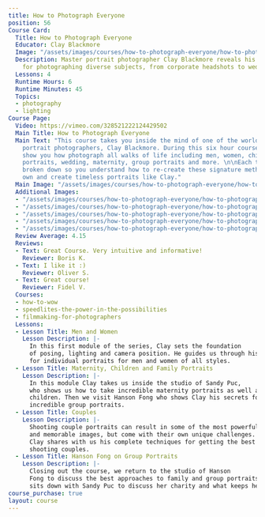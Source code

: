 ```yaml
---
title: How to Photograph Everyone
position: 56
Course Card:
  Title: How to Photograph Everyone
  Educator: Clay Blackmore
  Image: "/assets/images/courses/how-to-photograph-everyone/how-to-photograph-everyone.jpg"
  Description: Master portrait photographer Clay Blackmore reveals his signature techniques
    for photographing diverse subjects, from corporate headshots to wedding portraits.
  Lessons: 4
  Runtime Hours: 6
  Runtime Minutes: 45
  Topics:
  - photography
  - lighting
Course Page:
  Video: https://vimeo.com/328521222124429502
  Main Title: How to Photograph Everyone
  Main Text: "This course takes you inside the mind of one of the world's greatest
    portrait photographers, Clay Blackmore. During this six hour course Clay will
    show you how photograph all walks of life including men, women, children, corporate
    portraits, wedding, maternity, group portraits and more. \n\nEach technique is
    broken down so you understand how to re-create these signature methods on your
    own and create timeless portraits like Clay."
  Main Image: "/assets/images/courses/how-to-photograph-everyone/how-to-photograph-everyone-1.jpg"
  Additional Images:
  - "/assets/images/courses/how-to-photograph-everyone/how-to-photograph-everyone-2.jpg"
  - "/assets/images/courses/how-to-photograph-everyone/how-to-photograph-everyone-3.jpg"
  - "/assets/images/courses/how-to-photograph-everyone/how-to-photograph-everyone-4.jpg"
  - "/assets/images/courses/how-to-photograph-everyone/how-to-photograph-everyone-5.jpg"
  - "/assets/images/courses/how-to-photograph-everyone/how-to-photograph-everyone-6.jpg"
  Review Average: 4.15
  Reviews:
  - Text: Great Course. Very intuitive and informative!
    Reviewer: Boris K.
  - Text: I like it :)
    Reviewer: Oliver S.
  - Text: Great course!
    Reviewer: Fidel V.
  Courses:
  - how-to-wow
  - speedlites-the-power-in-the-possibilities
  - filmmaking-for-photographers
  Lessons:
  - Lesson Title: Men and Women
    Lesson Description: |-
      In this first module of the series, Clay sets the foundation
      of posing, lighting and camera position. He guides us through his tips and techniques
      for individual portraits for men and women of all styles.
  - Lesson Title: Maternity, Children and Family Portraits
    Lesson Description: |-
      In this module Clay takes us inside the studio of Sandy Puc,
      who shows us how to take incredible maternity portraits as well as babies and
      children. Then we visit Hanson Fong who shows Clay his secrets for creating
      incredible group portraits.
  - Lesson Title: Couples
    Lesson Description: |-
      Shooting couple portraits can result in some of the most powerful
      and memorable images, but come with their own unique challenges. In this module
      Clay shares with us his complete techniques for getting the best results when
      shooting couples.
  - Lesson Title: Hanson Fong on Group Portraits
    Lesson Description: |-
      Closing out the course, we return to the studio of Hanson
      Fong to discuss the best approaches to family and group portraits. Then Clay
      sits down with Sandy Puc to discuss her charity and what keeps her motivated.
course_purchase: true
layout: course
---
```


